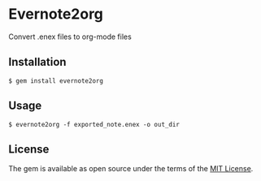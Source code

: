 # Evernote2org

Convert .enex files to org-mode files

## Installation


    $ gem install evernote2org

## Usage

    $ evernote2org -f exported_note.enex -o out_dir

## License

The gem is available as open source under the terms of the [MIT License](https://opensource.org/licenses/MIT).
